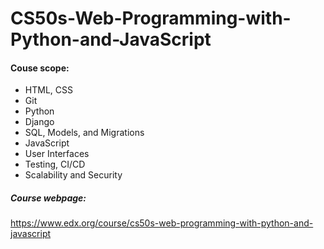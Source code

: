 # CS50s-Web-Programming-with-Python-and-JavaScript

#### Couse scope: 
* HTML, CSS
* Git
* Python
* Django
* SQL, Models, and Migrations
* JavaScript
* User Interfaces
* Testing, CI/CD
* Scalability and Security


##### Course webpage: 
https://www.edx.org/course/cs50s-web-programming-with-python-and-javascript
